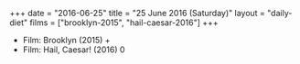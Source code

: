 +++
date = "2016-06-25"
title = "25 June 2016 (Saturday)"
layout = "daily-diet"
films = ["brooklyn-2015", "hail-caesar-2016"]
+++


* Film: Brooklyn (2015) +
* Film: Hail, Caesar! (2016) 0